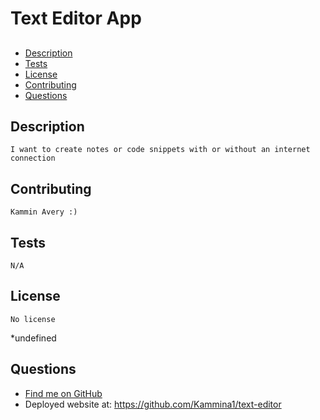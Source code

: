 
# Text Editor App 

## 
* [ Description ](#about)
* [ Tests ](#tests)
* [ License ](#license)
* [ Contributing ](#contribution)
* [ Questions ](#questions)
  
    
## Description
    I want to create notes or code snippets with or without an internet connection
  
## Contributing
    Kammin Avery :) 
  
  
## Tests
    N/A
  
   
## License
    No license 
*undefined
   
## Questions
    
* [Find me on GitHub](https://github.com/undefined/)
* Deployed website at: https://github.com/Kammina1/text-editor
